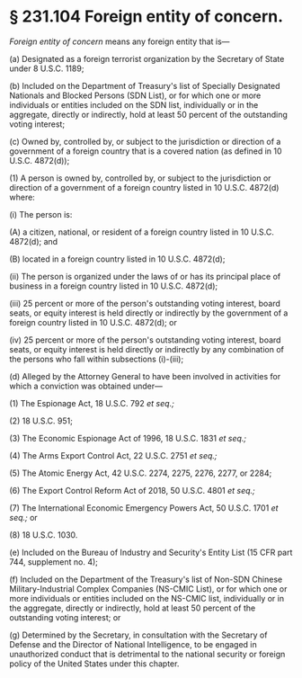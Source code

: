 # § 231.104   Foreign entity of concern.

*Foreign entity of concern* means any foreign entity that is—


(a) Designated as a foreign terrorist organization by the Secretary of State under 8 U.S.C. 1189;


(b) Included on the Department of Treasury's list of Specially Designated Nationals and Blocked Persons (SDN List), or for which one or more individuals or entities included on the SDN list, individually or in the aggregate, directly or indirectly, hold at least 50 percent of the outstanding voting interest;


(c) Owned by, controlled by, or subject to the jurisdiction or direction of a government of a foreign country that is a covered nation (as defined in 10 U.S.C. 4872(d));


(1) A person is owned by, controlled by, or subject to the jurisdiction or direction of a government of a foreign country listed in 10 U.S.C. 4872(d) where:


(i) The person is:


(A) a citizen, national, or resident of a foreign country listed in 10 U.S.C. 4872(d); and


(B) located in a foreign country listed in 10 U.S.C. 4872(d);


(ii) The person is organized under the laws of or has its principal place of business in a foreign country listed in 10 U.S.C. 4872(d);


(iii) 25 percent or more of the person's outstanding voting interest, board seats, or equity interest is held directly or indirectly by the government of a foreign country listed in 10 U.S.C. 4872(d); or


(iv) 25 percent or more of the person's outstanding voting interest, board seats, or equity interest is held directly or indirectly by any combination of the persons who fall within subsections (i)-(iii);


(d) Alleged by the Attorney General to have been involved in activities for which a conviction was obtained under—


(1) The Espionage Act, 18 U.S.C. 792 *et seq.;*

(2) 18 U.S.C. 951;


(3) The Economic Espionage Act of 1996, 18 U.S.C. 1831 *et seq.;*

(4) The Arms Export Control Act, 22 U.S.C. 2751 *et seq.;*

(5) The Atomic Energy Act, 42 U.S.C. 2274, 2275, 2276, 2277, or 2284;


(6) The Export Control Reform Act of 2018, 50 U.S.C. 4801 *et seq.;*

(7) The International Economic Emergency Powers Act, 50 U.S.C. 1701 *et seq.;* or


(8) 18 U.S.C. 1030.


(e) Included on the Bureau of Industry and Security's Entity List (15 CFR part 744, supplement no. 4);


(f) Included on the Department of the Treasury's list of Non-SDN Chinese Military-Industrial Complex Companies (NS-CMIC List), or for which one or more individuals or entities included on the NS-CMIC list, individually or in the aggregate, directly or indirectly, hold at least 50 percent of the outstanding voting interest; or


(g) Determined by the Secretary, in consultation with the Secretary of Defense and the Director of National Intelligence, to be engaged in unauthorized conduct that is detrimental to the national security or foreign policy of the United States under this chapter.







